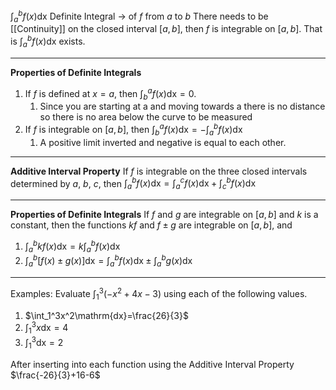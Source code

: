 $\int_{a}^{b}f\left(x\right)\mathrm{dx}$
Definite Integral -> of *f* from *a* to *b*
There needs to be [[Continuity]] on the closed interval $\left\lbrack a,b\right\rbrack$, then *f* is integrable on $\left\lbrack a,b\right\rbrack$. That is $\int_{a}^{b}f\left(x\right)\mathrm{dx}$ exists.

-----
**Properties of Definite Integrals**
1. If *f* is defined at $x=a$, then $\int_{b}^{a}f\left(x\right)\mathrm{dx}=0$.
	1. Since you are starting at a and moving towards a there is no distance so there is no area below the curve to be measured
2. If *f* is integrable on $\left\lbrack a,b\right\rbrack$, then $\int_{b}^{a}f\left(x\right)\mathrm{dx}=-\int_{a}^{b}f\left(x\right)\mathrm{dx}$
	1. A positive limit inverted and negative is equal to each other.

---
**Additive Interval Property**
If *f* is integrable on the three closed intervals determined by *a*, *b*, *c*, then
$\int_{a}^{b}f\left(x\right)\mathrm{dx}=\int_{a}^{c}f\left(x\right)\mathrm{dx}+\int_{c}^{b}f\left(x\right)\mathrm{dx}$

----
**Properties of Definite Integrals**
If *f* and *g* are integrable on $\left\lbrack a,b\right\rbrack$ and *k* is a constant, then the functions *kf* and $f\pm g$ are integrable on $\left\lbrack a,b\right\rbrack$, and
1. $\int_{a}^{b}kf\left(x\right)\mathrm{dx}=k\int_{a}^{b}f\left(x\right)\mathrm{dx}$
2. $\int_{a}^{b}\left\lbrack f\left(x\right)\pm g\left(x\right)\right\rbrack\mathrm{dx}=\int_{a}^{b}f\left(x\right)\mathrm{dx}\pm\int_{a}^{b}g\left(x\right)\mathrm{dx}$

----
Examples:
Evaluate $\int_1^3\left(-x^2+4x-3\right)$ using each of the following values.

1. $\int_1^3x^2\mathrm{dx}=\frac{26}{3}$
2. $\int_1^3x\mathrm{dx}=4$
3. $\int_1^3\mathrm{dx}=2$

After inserting into each function using the Additive Interval Property
$\frac{-26}{3}+16-6$

